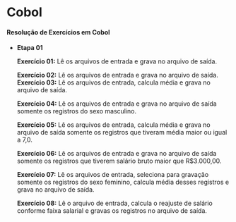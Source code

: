 # Cobol
#### Resolução de Exercícios em Cobol

- **Etapa 01**

  **Exercício 01:** Lê os arquivos de entrada e grava no arquivo de saída.

  **Exercício 02:** Lê os arquivos de entrada e grava no arquivo de saída.
  **Exercício 03:** Lê os arquivos de entrada, calcula média e grava no arquivo de saída.

  **Exercício 04:** Lê os arquivos de entrada e grava no arquivo de saída somente os registros do sexo masculino.

  **Exercício 05:** Lê os arquivos de entrada, calcula média e grava no arquivo de saída somente os registros que tiveram média maior ou igual a 7,0.

  **Exercício 06:** Lê os arquivos de entrada e grava no arquivo de saída somente os registros que tiverem salário bruto maior que R$3.000,00.

  **Exercício 07:** Lê os arquivos de entrada, seleciona para gravação somente os registros do sexo feminino, calcula média desses registros e grava no arquivo de saída.

  **Exercício 08:** Lê o arquivo de entrada, calcula o reajuste de salário conforme faixa salarial e gravas os registros no arquivo de saída.

  



